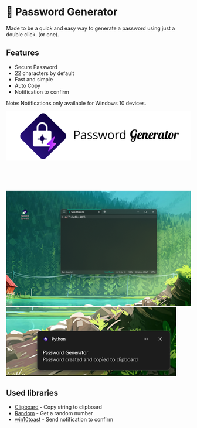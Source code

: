 🔐 Password Generator
=========================

Made to be a quick and easy way to generate a password using just a double click. (or one).

## Features
- Secure Password
- 22 characters by default
- Fast and simple
- Auto Copy 
- Notification to confirm

Note: Notifications only available for Windows 10 devices.
</br>

![applogo](./doc/app_logo.png)

</br>
</br>
</br>

![thumbnail](./doc/thumb2.png)
![thumbnail](./doc/thumb3.png)

## Used libraries
- [Clipboard](https://pypi.org/project/clipboard/) - Copy string to clipboard
- [Random](https://docs.python.org/3/library/random.html#functions-for-integers) - Get a random number  
- [win10toast](https://pypi.org/project/win10toast/) - Send notification to confirm
